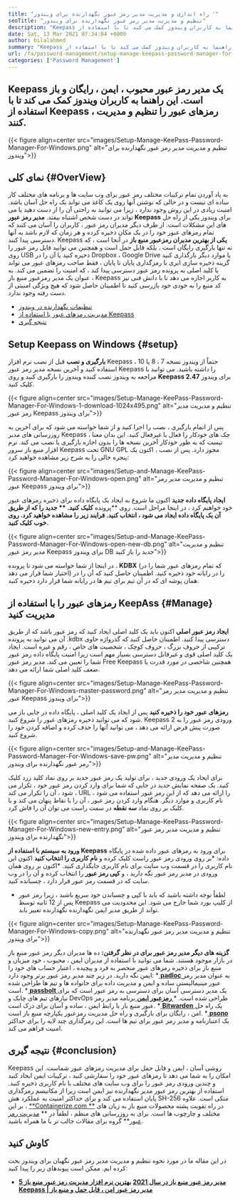 ```yaml
---
title: "راه اندازی و مدیریت مدیر رمز عبور نگهدارنده برای ویندوز '" 
seoTitle: "تنظیم و مدیریت مدیر رمز عبور نگهدارنده برای ویندوز" 
description: "Keepass یک مدیر رمز عبور محبوب ، ایمن ، رایگان و باز است. این راهنما به کاربران ویندوز کمک می کند تا با استفاده از Keepass ، رمزهای عبور را تنظیم و مدیریت کنند." 
date: Sat, 13 Mar 2021 07:34:04 +0000
author: bilalahmed
summary: "Keepass یک مدیر رمز عبور محبوب ، ایمن ، رایگان و باز است. این راهنما به کاربران ویندوز کمک می کند تا با استفاده از Keepass ، رمزهای عبور را تنظیم و مدیریت کنند." 
url: /fa/password-management/setup-manage-keepass-password-manager-for-windows/
categories: ['Password Management']
---
```


## Keepass یک مدیر رمز عبور محبوب ، ایمن ، رایگان و باز است. این راهنما به کاربران ویندوز کمک می کند تا با استفاده از Keepass ، رمزهای عبور را تنظیم و مدیریت کنند.

{{< figure align=center src="images/Setup-Manage-KeePass-Password-Manager-For-Windows.png" alt="تنظیم و مدیریت مدیر رمز عبور نگهدارنده برای ویندوز">}}


## نمای کلی   {#OverView}
به یاد آوردن تمام ترکیبات مختلف رمز عبور برای وب سایت ها و برنامه های مختلف کار ساده ای نیست و در حالی که نوشتن آنها روی یک کاغذ می تواند یک راه حل آسان باشد. امنیت زیادی در این روش وجود ندارد ، زیرا می توانید به راحتی آن را از دست دهید یا می تواند در دست شخص اشتباه بیفتد.  **مدیر رمز عبور Keepass**  برای ویندوز یکی از راه حل های این مشکلات است.
از طرف دیگر مدیران رمز عبور ، کاربران را آسان می کنند که تمام رمزهای عبور خود را در یک مکان ذخیره کرده و هر زمان که لازم باشد به آنها دسترسی پیدا کنند. Keepass  **یکی از بهترین مدیران رمزعبور منبع باز**  در آنجا است ، که نه تنها بارگیری رایگان است ، بلکه قابل حمل است و همچنین می توانید فایل رمز عبور را روی USB ذخیره کنید یا آن را در Dropbox ، Google Drive یا موارد دیگر بارگذاری کنید گزینه ذخیره سازی ابری با رمزگذاری پایان تا پایان ، فقط صاحب رمزهای عبور می تواند با کلید اصلی به پرونده رمز عبور دسترسی پیدا کند ، که امنیت را تضمین می کند. به عنوان یک مدیر رمزعبور منبع باز ، Keepass به کاربر اجازه می دهد تا با دانش فنی نیز کد منبع را به خودی خود بازرسی کنید تا اطمینان حاصل شود که هیچ ویژگی امنیتی از دست رفته وجود ندارد.
  * [تنظیمات نگهدارنده در ویندوز][1]
  * [مدیریت رمزهای عبور با استفاده از Keepass][2]
  * [نتیجه گیری][3]

## Setup Keepass on Windows   {#setup}
**بارگیری و نصب**
قبل از نصب نرم افزار Keepass ، حتماً از ویندوز نسخه 7 ، 8 یا 10 استفاده کنید و آخرین نسخه مدیر رمز عبور Keepass را داشته باشید. می توانید با مراجعه به ویندوز نصب کننده ویندوز را بارگیری کنید و روی  **Keepass 2.47**  برای ویندوز کلیک کنید.

{{< figure align=center src="images/Setup-Manage-KeePass-Password-Manager-For-Windows-1-download-1024x495.png" alt="تنظیم و مدیریت مدیر رمز عبور Keepass برای ویندوز">}}

پس از اتمام بارگیری ، نصب را اجرا کنید و از شما خواسته می شود که برای آخرین به روزرسانی های مدیر Keepass ، چک های خودکار را فعال یا غیرفعال کنید. این بدان معنا نیست که به طور خودکار آخرین نسخه ها را بدون اجازه بارگیری یا نصب می کند. نرم افزار منبع باز سرور Keepass تحت GNU GPL مجوز دارد. پس از نصب ، اکنون یک پنجره خالی را به شرح زیر مشاهده خواهید کرد:

{{< figure align=center src="images/Setup-and-Manage-KeePass-Password-Manager-For-Windows-open.png" alt="تنظیم و مدیریت مدیر رمز عبور Keepass برای ویندوز">}}

**ایجاد پایگاه داده جدید**
اکنون ما شروع به ایجاد یک پایگاه داده برای ذخیره رمزهای عبور خود خواهیم کرد ، در اینجا مراحل است. روی **پرونده  **کلیک کنید. **  جدید  **را که از طریق آن یک پایگاه داده ایجاد می شود ، انتخاب کنید. فرایند زیر را مشاهده خواهید کرد. روی**   خوب کلیک کنید.**

{{< figure align=center src="images/Setup-and-Manage-KeePass-Password-Manager-For-Windows-open-new-db.png" alt="تنظیم و مدیریت مدیر رمز عبور Keepass برای ویندوز DB جدید را باز کنید">}}

در اینجا از شما خواسته می شود تا پرونده **. KDBX** (که تمام رمزهای عبور شما را در اختیار شما قرار می دهد) را در رایانه خود ذخیره کنید. اطمینان حاصل کنید که آن را در همان پوشه ای که در آن تیم برای تیم ها در رایانه شما قرار دارد ذخیره کنید.

## رمزهای عبور را با استفاده از KeepAss   {#Manage} مدیریت کنید
**ایجاد رمز عبور اصلی**
اکنون باید یک کلید اصلی ایجاد کنید که رمز عبور باشد که از طریق آن می توانید به پرونده .kdbx دسترسی پیدا کنید. اطمینان حاصل کنید که گذرواژه حاوی ترکیبی از حروف بزرگ ، حروف کوچک ، شخصیت های خاص ، رقم و غیره است. ایجاد یک کلید اصلی قوی و غیرقابل دسترسی بسیار مهم است زیرا امنیت پایگاه داده رمز عبور شما را تعیین می کند. مدیر رمز عبور Free Keepass همچنین شاخصی در مورد قدرت یا ضعف کلید اصلی شما ارائه می دهد.

{{< figure align=center src="images/Setup-Manage-KeePass-Password-Manager-For-Windows-master-password.png" alt="تنظیم و مدیریت مدیر رمز عبور Keepass برای ویندوز">}}

**رمزهای عبور خود را ذخیره کنید**
پس از ایجاد یک کلید اصلی ، پایگاه داده در جایی باز می شود که می توانید ذخیره رمزهای عبور را شروع کنید. Keepass 2 ورودی رمز عبور را به صورت پیش فرض ارائه می دهد ، می توانید آنها را حذف کرده و اضافه کردن خود را شروع کنید.

{{< figure align=center src="images/Setup-and-Manage-KeePass-Password-Manager-For-Windows-save-pw.png" alt="تنظیم و مدیریت مدیر رمز عبور نگهدارنده برای ویندوز">}}

برای ایجاد یک ورودی جدید ، برای تولید یک رمز عبور جدید بر روی نماد کلید زرد کلیک کنید. یک صفحه نمایش جدید در جایی که شما برای وارد کردن رمز عبور خود ، تکرار می شود ، آن را تکرار می کند ، URL را ارائه می دهد که از این رمز عبور استفاده می شود ، نام کاربری و موارد دیگر. هنگام وارد کردن رمز عبور ، آن را با نقاط پنهان می کند و با کلیک بر روی نماد  **سه نقطه**  در سمت راست می توان آن را فاش کرد.

{{< figure align=center src="images/Setup-Manage-KeePass-Password-Manager-For-Windows-new-entry.png" alt="تنظیم و مدیریت مدیر رمز عبور نگهدارنده برای ویندوز">}}

**ورود به سیستم با استفاده از Keepass**
برای ورود به رمزهای عبور داده شده در پایگاه داده:
  *بر روی ورودی رمز عبور راست کلیک کرده و  **نام کاربری را انتخاب کنید**  اکنون این نام کاربری را در قسمت وب سایت برای نام کاربری جایگذاری کنید.
  *اکنون بر روی همان ورودی در مدیر رمز عبور نگه دارید ، و  **کپی رمز عبور**  را انتخاب کرده و آن را در وب سایت که در قسمت رمز عبور قرار دارد ، چسبانده کنید.
  * لطفاً توجه داشته باشید که باید با کپی و چسباندن خود سریع باشید ، زیرا رمز عبور پس از 12 ثانیه توسط Keepass از کلیپ بورد شما خارج می شود. این محدودیت می تواند از طریق مدیر ایمن نگهدارنده نگهدارنده تغییر یابد.

{{< figure align=center src="images/Setup-Manage-KeePass-Password-Manager-For-Windows-copy.png" alt="تنظیم و مدیریت مدیر رمز عبور نگهدارنده برای ویندوز">}}

**گزینه های دیگر مدیر رمز عبور برای در نظر گرفتن:**
ده ها مدیران دیگر رمز عبور منبع باز در بازار موجود هستند. شما می توانید با استفاده از مدیران ایمن ، محبوب ، خود میزبان و منبع باز برای ذخیره رمزهای عبور منحصر به فرد و پیچیده ، اعتبار حساب های خود را ایمن نگه دارید. در زیر چند مدیر رمز عبور برتر وجود دارد:
  *[ **padloc** ][4] به عنوان مدیر رمز عبور مینیمالیستی ساده و ایمن و مدیریت داده برای خانواده ها و تیم ها طراحی شده است.
  *[ **passbolt** ][5] یک مدیر دسترسی آسان برای دسترسی به رمز عبور است که برای نیازهای تیم های چابک و DevOps طراحی شده است.
  *[ **رمزعبور ایمن** ][6] برنامه مدیر رمز عبور منبع باز با رابط ایمن ، ساده و آسان برای درک است.
  *[ **Bitwarden** ][7] یک راه حل امن ، رایگان برای بارگیری و راه حل مدیریت رمزعبور یکپارچه منبع باز است.
  *[ **psono** ][8] یک اعتبارنامه و مدیر رمز عبور برای تیم ها است. این رمزگذاری چند لایه را برای حداکثر امنیت فراهم می کند.

## نتیجه گیری   {#conclusion}
Keepass روشی آسان ، ایمن و قابل حمل برای مدیریت رمزهای عبور شماست. این امکان را به شما می دهد تا رمزهای عبور خود را سفارشی کنید ، ترکیبات ایمن ایجاد کنید و چندین ورودی رمز عبور را برای وب سایت های مختلف با نام کاربری ذخیره کنید. استفاده از بهترین رمز عبور مدیر نگهدارنده نیز ایمن است زیرا از مکانیسم رمزگذاری پایان استفاده می کند و برای حداکثر امنیت به عملکرد هش SH-256 متکی است.
علاوه بر این ، [**Containerize.com **][9] در راه تقویت پشته محصولات منبع باز به زبان های مختلف و چارچوب ها است. برای به روزرسانی های منظم ، لطفاً در ** [مدیریت رمز عبور][10]**  گروه برای مقالات جالب تر با ما همراه باشید.

## کاوش کنید
در این مقاله ما در مورد نحوه تنظیم و مدیریت مدیر رمز عبور نگهبان برای ویندوز بحث کرده ایم. ممکن است پیوندهای زیر را پیدا کنید:
  * **[5 مدیر رمز عبور منبع باز در سال 2021][11]**
   **[بهترین نرم افزار مدیریت رمز عبور منبع باز][12]** 
   **[Keepass | مدیر رمز عبور امن ، قابل حمل و منبع باز][13]** 

  
[1]: https://blog.containerize.com/wp-admin/post.php?post=3863&action=edit#setup
[2]: https://blog.containerize.com/wp-admin/post.php?post=3863&action=edit#manage
[3]: https://blog.containerize.com/wp-admin/post.php?post=3863&action=edit#conclusion
[4]: https://padloc.app/
[5]: https://products.containerize.com/password-management/passbolt/
[6]: https://products.containerize.com/password-management/password-safe/
[7]: https://products.containerize.com/password-management/bitwarden/
[8]: https://products.containerize.com/password-management/psono/
[9]: https://www.containerize.com/
[10]: https://blog.containerize.com/category/password-management/
[11]: https://blog.containerize.com/password-management/top-5-open-source-password-managers-in-2021/
[12]: https://products.containerize.com/password-management/
[13]: https://products.containerize.com/password-management/keepass
